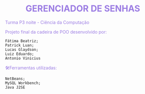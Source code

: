 <h1 align="center" style="color:#9C7DE3"><strong>GERENCIADOR DE SENHAS</strong></h1>

<p style="color:#9C7DE3">Turma P3 noite - Ciência da Computação</p>


<p style="color:#9C7DE3">Projeto final da cadeira de POO desenvolvido por: </p>
  
    Fátima Beatriz;
    Patrick Luan;
    Lucas Glaydson;
    Luiz Eduardo;
    Antonio Vinicius
     

<p style="color:#9C7DE3">🛠️Ferramentas utilizadas:</p>

    NetBeans;
    MySQL Workbench;
    Java J2SE
   

